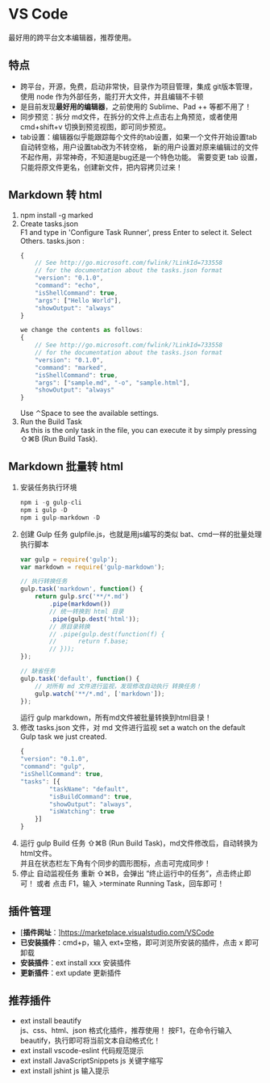 
<meta http-equiv="content-type" content="text/html; charset=UTF-8">

<link href="css/markdown.css" rel="stylesheet" />

<link href="css/prettify.css" rel="stylesheet" />

<script src="http://apps.bdimg.com/libs/jquery/2.0.3/jquery.min.js"></script>

<script src="js/prettify.js"></script>  

VS Code
=======

最好用的跨平台文本编辑器，推荐使用。

## 特点

- 跨平台，开源，免费，启动非常快，目录作为项目管理，集成 git版本管理，使用 node 作为外部任务，能打开大文件，并且编辑不卡顿
- 是目前发现**最好用的编辑器**，之前使用的 Sublime、Pad ++ 等都不用了！
- 同步预览：拆分 md文件，在拆分的文件上点击右上角预览，或者使用 cmd+shift+v 切换到预览视图，即可同步预览。
- tab设置：编辑器似乎能跟踪每个文件的tab设置，如果一个文件开始设置tab自动转空格，用户设置tab改为不转空格，
  新的用户设置对原来编辑过的文件不起作用，非常神奇，不知道是bug还是一个特色功能。
	需要变更 tab 设置，只能将原文件更名，创建新文件，把内容拷贝过来！

## Markdown 转 html
  
1. npm install -g marked
2. Create tasks.json  
	F1 and type in 'Configure Task Runner', press Enter to select it.
	Select Others.
	tasks.json :
	```js  
	{
		// See http://go.microsoft.com/fwlink/?LinkId=733558
		// for the documentation about the tasks.json format
		"version": "0.1.0",
		"command": "echo",
		"isShellCommand": true,
		"args": ["Hello World"],
		"showOutput": "always"
	}
	
	we change the contents as follows:  
	{
		// See http://go.microsoft.com/fwlink/?LinkId=733558
		// for the documentation about the tasks.json format
		"version": "0.1.0",
		"command": "marked",
		"isShellCommand": true,
		"args": ["sample.md", "-o", "sample.html"],
		"showOutput": "always"
	}
	```
	Use ⌃Space to see the available settings.
3. Run the Build Task  
	As this is the only task in the file, you can execute it by simply pressing ⇧⌘B (Run Build Task).

## Markdown 批量转 html

1. 安装任务执行环境
	```js
	npm i -g gulp-cli
	npm i gulp -D
	npm i gulp-markdown -D
	
	```
2. 创建 Gulp 任务 gulpfile.js，也就是用js编写的类似 bat、cmd一样的批量处理执行脚本
	```js
	var gulp = require('gulp');
	var markdown = require('gulp-markdown');

	// 执行转换任务
	gulp.task('markdown', function() {
		return gulp.src('**/*.md')
			.pipe(markdown())
			// 统一转换到 html 目录
			.pipe(gulp.dest('html'));
			// 原目录转换
			// .pipe(gulp.dest(function(f) {
			// 		return f.base;
			// }));	
	});

	// 缺省任务
	gulp.task('default', function() {
		// 对所有 md 文件进行监视，发现修改自动执行 转换任务！
		gulp.watch('**/*.md', ['markdown']);
	});
	
	```
	运行 gulp markdown，所有md文件被批量转换到html目录！
3. 修改 tasks.json 文件，对 md 文件进行监视
	set a watch on the default Gulp task we just created.
	```js
	{
    "version": "0.1.0",
    "command": "gulp",
    "isShellCommand": true,
    "tasks": [{
			"taskName": "default",
			"isBuildCommand": true,
			"showOutput": "always",
			"isWatching": true
		}]
	}
	
	```
4. 运行 gulp Build 任务
	⇧⌘B (Run Build Task)，md文件修改后，自动转换为 html文件。  
	并且在状态栏左下角有个同步的圆形图标，点击可完成同步！ 
5. 停止 自动监视任务
	重新 ⇧⌘B，会弹出 “终止运行中的任务”，点击终止即可！
	或者 点击 F1，输入 >terminate Running Task，回车即可！

## 插件管理

- [**插件网址**：]https://marketplace.visualstudio.com/VSCode
- **已安装插件**：cmd+p，输入 ext+空格，即可浏览所安装的插件，点击 x 即可卸载
- **安装插件**：ext install xxx 安装插件
- **更新插件**：ext update 更新插件

## 推荐插件
	
- ext install beautify    
	js、css、html、json 格式化插件，推荐使用！
	按F1，在命令行输入 beautify，执行即可将当前文本自动格式化！	
- ext install vscode-eslint
	代码规范提示
- ext install JavaScriptSnippets
	js 关键字缩写
- ext install jshint
	js 输入提示
  
  